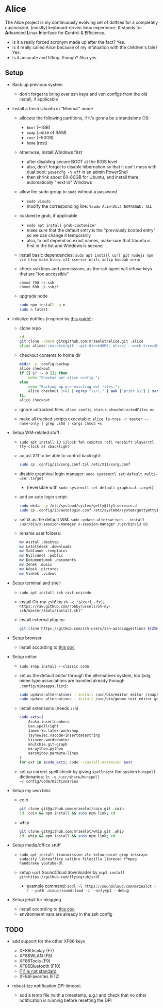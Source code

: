 # Alice

The Alice project is my continuously evolving set of dotfiles for a completely customized, (mostly) keyboard-driven linux experience.
It stands for **A**dvanced **L**inux **I**nterface for **C**ontrol & **E**fficiency.

- Is it a really forced acronym made up after the fact? Yes.
- Is it really called Alice because of my infatuation with the children's tale? Yes.
- Is it accurate and fitting, though? Also yes.

## Setup

- Back up previous system

    - don't forget to bring over ssh keys and vpn configs from the old install, if applicable

- Install a fresh Ubuntu in "Minimal" mode

    - allocate the following partitions, if it's gonna be a standalone OS:
        - `boot` (~1GB)
        - `swap` (~size of RAM)
        - `root` (~50GB)
        - `home` (rest)

    - otherwise, install Windows first
        - after disabling secure BOOT at the BIOS level
        - also, don't forget to disable hibernation so that it can't mess with dual boot: `powercfg -h off` in an admin PowerShell
        - then shrink about 60-80GB for Ubuntu, and install there, automatically "next to" Windows

    - allow the sudo group to `sudo` without a password
        - `sudo visudo`
        - modify the corresponding line: `%sudo ALL=(ALL) NOPASSWD: ALL`

    - customize grub, if applicable
        - `sudo apt install grub-customizer`
        - make sure that the default entry is the "previously booted entry" so we can change it temporarily 
	    - also, to not depend on exact names, make sure that Ubuntu is first in the list and Windows is second

    - install basic dependencies: `sudo apt install curl git nodejs npm vim htop maim bluez x11-xserver-utils xclip baobab unrar`

    - check ssh keys and permissions, as the ssh agent will refuse keys that are "too accessible"

        ```
        chmod 700 ~/.ssh
        chmod 600 ~/.ssh/*
        ```

    - upgrade node

        ```bash
        sudo npm install -g n
        sudo n latest
        ```

- Initialize dotfiles (inspired by [this guide](https://www.atlassian.com/git/tutorials/dotfiles)):

    - clone repo
    
        ```bash
        cd
        git clone --bare git@github.com:mrzealot/alice.git .alice
        alias alice='/usr/bin/git --git-dir=$HOME/.alice/ --work-tree=$HOME'
        ```

    - checkout contents to home dir

        ```bash
        mkdir -p .config-backup
        alice checkout
        if [[ $? != 0 ]]; then
            echo "Checked out alice config.";
        else
            echo "Backing up pre-existing dot files.";
            alice checkout 2>&1 | egrep "\s+\." | awk {'print $1'} | xargs -I{} mv {} .config-backup/{}
        fi;
        alice checkout
        ```

    - ignore untracked files: `alice config status.showUntrackedFiles no`

    - make all tracked scripts executable: `alice ls-tree -r master --name-only | grep .sh$ | xargs chmod +x`

- Setup WM-related stuff:

    - `sudo apt install i3 i3lock feh compton rofi redshift playerctl tty-clock at xbacklight`

    - adjust X11 to be able to control backlight:

        ```bash
        sudo cp .config/i3/xorg.conf.tpl /etc/X11/xorg.conf
        ```

    - disable graphical login manager: `sudo systemctl set-default multi-user.target` 
        - (reversible with `sudo systemctl set-default graphical.target`)

    - add an auto login script:

        ```bash
        sudo mkdir -p /etc/systemd/system/getty@tty1.service.d
        sudo cp .config/i3/autologin.conf /etc/systemd/system/getty@tty1.service.d/autologin.conf
        ```

    - set i3 as the default WM: `sudo update-alternatives --install /usr/bin/x-session-manager x-session-manager /usr/bin/i3 60`

    - rename user folders:

        ```bash
        mv Asztal .desktop
        mv Letöltések .downloads
        mv Sablonok .templates
        mv Nyilvános .public
        mv Dokumentumok .documents
        mv Zenék .music
        mv Képek .pictures
        mv Videók .videos
        ```

- Setup terminal and shell

    - `sudo apt install zsh rxvt-unicode`

    - install Oh-my-zsh! by `sh -c "$(curl -fsSL https://raw.github.com/robbyrussell/oh-my-zsh/master/tools/install.sh)"`

    - install external plugins:

        ```bash
        git clone https://github.com/zsh-users/zsh-autosuggestions ${ZSH_CUSTOM:-~/.oh-my-zsh/custom}/plugins/zsh-autosuggestions
        ```

- Setup browser

    - install according to [this doc](https://brave.com/linux/)

- Setup editor

    - `sudo snap install --classic code`

    - set as the default editor through the alternatives system, too (xdg mime type associations are handled already through `.config/mimeapps.list`):

        ```bash
        sudo update-alternatives --install /usr/bin/editor editor /snap/bin/code 60
        sudo update-alternatives --install /usr/bin/gnome-text-editor gnome-text-editor /snap/bin/code 60
        ```

    - install extensions (needs `zsh`)

        ```bash
        code_exts=(
            Asuka.insertnumbers
            ban.spellright
            James-Yu.latex-workshop
            jsynowiec.vscode-insertdatestring
            kirozen.wordcounter
            mhutchie.git-graph
            ms-python.python
            earshinov.permute-lines
        )
        for ext in $code_exts; code --install-extension $ext
        ```

    - set up correct spell check by giving `spellright` the system `hunspell` dictionaries: `ln -s /usr/share/hunspell ~/.config/Code/Dictionaries`

- Setup my own bins

    - coin

        ```bash
        git clone git@github.com:mrzealot/coin.git .coin
        cd .coin && npm install && sudo npm link; cd
        ```

    - whip

        ```bash
        git clone git@github.com:mrzealot/whip.git .whip
        cd .whip && npm install && sudo npm link; cd
        ```

- Setup media/office stuff

    - `sudo apt install transmission vlc kolourpaint gimp inkscape audacity libreoffice calibre filezilla librecad ffmpeg handbrake youtube-dl`

    - setup `scdl` SoundCloud downloader by `pip3 install git+https://github.com/flyingrub/scdl`
        - example command: `scdl -l https://soundcloud.com/mrzealot -f --path .music/soundcloud -c --onlymp3 --debug`

- Setup jekyll for blogging

    - install according to [this doc](https://jekyllrb.com/docs/installation/ubuntu/)
    - environment vars are already in the zsh config



## TODO

- add support for the other XF86 keys
	- XF86Display (F7)
	- XF86WLAN (F8)
	- XF86Tools (F9)
	- XF86Bluetooth (F10)
	- [F11 is not standard](https://wiki.archlinux.org/title/Lenovo_ThinkPad_X1_Carbon_(Gen_6)#Special_buttons)
	- XF86Favorites (F12)

- robust-ize notification DPI timeout
	- add a temp file (with a timestamp, e.g.) and check that no other notification is running before resetting the DPI